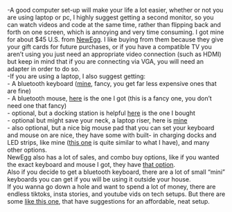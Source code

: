 -A good computer set-up will make your life a lot easier, whether or not you are using laptop or pc, I highly suggest getting a second monitor, so you can watch videos and code at the same time, rather than flipping back and forth on one screen, which is annoying and very time consuming. I got mine for about $45 U.S. from [NewEgg](https://www.newegg.com/). I like buying from them because they give your gift cards for future purchases, or if you have a compatible TV you aren’t using you just need an appropriate video connection (such as HDMI) but keep in mind that if you are connecting via VGA, you will need an adapter in order to do so.\
   -If you are using a laptop, I also suggest getting:\
   \- A bluetooth keyboard ([mine](https://www.newegg.com/logitech-mx-keys-s-bluetooth-and-usb-wireless/p/N82E16823126718), fancy, you get far less expensive ones that are fine)\
   \- A bluetooth mouse, [here](https://www.newegg.com/logitech-910-006556/p/N82E16826197551) is the one I got (this is a fancy one, you don’t need one that fancy)\
   \- optional, but a docking station is helpful [here](https://www.newegg.com/wavlink-umd04-gray/p/1DN-0023-00055?Item=9SIA6PFCV27974\&cm_sp=SD-_-2382375-_-Pers_ProductSponsoredDisplay+2382381-_-9-_-9SIA6PFCV27974-_-9SIA6PFDD52884-_--_-1) is the one I bought\
   \- optional but might save your neck, a laptop riser, here is [mine](https://www.newegg.com/p/0VE-000W-00048)\
   \- also optional, but a nice big mouse pad that you can set your keyboard and mouse on are nice, they have some with built- in charging docks and LED strips, like mine ([this one](https://www.newegg.com/p/173-0861-00005?Item=9SIBFJ5J9C4077\&cm_sp=SP-_-1533763-_-0-_-0-_-9SIBFJ5J9C4077-_-large%20mousepad-_-large%7Cmousepad-_-4) is quite similar to what I have), and many other options.\
   NewEgg also has a lot of sales, and combo buy options, like if you wanted the exact keyboard and mouse I got, they have [that option](https://www.newegg.com/logitech-mx-keys-s-combo-usb-wireless/p/N82E16823126717).\
   Also if you decide to get a bluetooth keyboard, there are a lot of small “mini” keyboards you can get if you will be using it outside your house.\
   If you wanna go down a hole and want to spend a lot of money, there are endless tiktoks, insta stories, and youtube vids on tech setups. But there are some [like this one](https://youtu.be/TTI6rLXrRtA?si=Zhr4Bq1SDCtUHFcB), that have suggestions for an affordable, neat setup.
